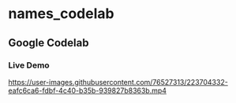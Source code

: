 # names_codelab
## Google Codelab


### Live Demo
https://user-images.githubusercontent.com/76527313/223704332-eafc6ca6-fdbf-4c40-b35b-939827b8363b.mp4

